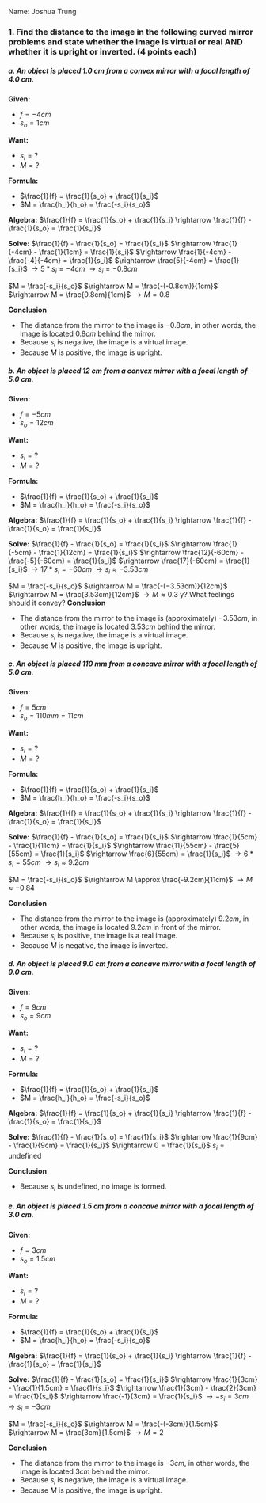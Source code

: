 Name: Joshua Trung

### 1. Find the distance to the image in the following curved mirror problems and state whether the image is virtual or real AND whether it is upright or inverted. (4 points each)

##### a. An object is placed 1.0 cm from a convex mirror with a focal length of 4.0 cm.
**Given:**
- $f = -4cm$
- $s_o = 1cm$

**Want:**
- $s_i = ?$
- $M = ?$

**Formula:**
- $\frac{1}{f} = \frac{1}{s_o} + \frac{1}{s_i}$
- $M = \frac{h_i}{h_o} = \frac{-s_i}{s_o}$

**Algebra:**
$\frac{1}{f} = \frac{1}{s_o} + \frac{1}{s_i} \rightarrow \frac{1}{f} - \frac{1}{s_o} = \frac{1}{s_i}$

**Solve:**
$\frac{1}{f} - \frac{1}{s_o} = \frac{1}{s_i}$
$\rightarrow \frac{1}{-4cm} - \frac{1}{1cm} = \frac{1}{s_i}$
$\rightarrow \frac{1}{-4cm} - \frac{-4}{-4cm} = \frac{1}{s_i}$
$\rightarrow \frac{5}{-4cm} = \frac{1}{s_i}$
$\rightarrow 5*s_i = -4cm$
$\rightarrow s_i = −0.8cm$

$M = \frac{-s_i}{s_o}$
$\rightarrow M = \frac{-(-0.8cm)}{1cm}$
$\rightarrow M = \frac{0.8cm}{1cm}$
$\rightarrow M = 0.8$

**Conclusion**
- The distance from the mirror to the image is $-0.8cm$, in other words, the image is located $0.8cm$ behind the mirror.
- Because $s_i$ is negative, the image is a virtual image.
- Because $M$ is positive, the image is upright.

##### b. An object is placed 12 cm from a convex mirror with a focal length of 5.0 cm.
**Given:**
- $f = -5cm$
- $s_o = 12cm$

**Want:**
- $s_i = ?$
- $M = ?$

**Formula:**
- $\frac{1}{f} = \frac{1}{s_o} + \frac{1}{s_i}$
- $M = \frac{h_i}{h_o} = \frac{-s_i}{s_o}$

**Algebra:**
$\frac{1}{f} = \frac{1}{s_o} + \frac{1}{s_i} \rightarrow \frac{1}{f} - \frac{1}{s_o} = \frac{1}{s_i}$

**Solve:**
$\frac{1}{f} - \frac{1}{s_o} = \frac{1}{s_i}$
$\rightarrow \frac{1}{-5cm} - \frac{1}{12cm} = \frac{1}{s_i}$
$\rightarrow \frac{12}{-60cm} - \frac{-5}{-60cm} = \frac{1}{s_i}$
$\rightarrow \frac{17}{-60cm} = \frac{1}{s_i}$
$\rightarrow 17*s_i = -60cm$
$\rightarrow s_i \approx −3.53cm$

$M = \frac{-s_i}{s_o}$
$\rightarrow M = \frac{-(−3.53cm)}{12cm}$
$\rightarrow M = \frac{3.53cm}{12cm}$
$\rightarrow M \approx 0.3$
y? What feelings should it convey?
**Conclusion**
- The distance from the mirror to the image is (approximately) $-3.53cm$, in other words, the image is located $3.53cm$ behind the mirror.
- Because $s_i$ is negative, the image is a virtual image.
- Because $M$ is positive, the image is upright.

##### c. An object is placed 110 mm from a concave mirror with a focal length of 5.0 cm.
**Given:**
- $f = 5cm$
- $s_o = 110mm = 11cm$

**Want:**
- $s_i = ?$
- $M = ?$

**Formula:**
- $\frac{1}{f} = \frac{1}{s_o} + \frac{1}{s_i}$
- $M = \frac{h_i}{h_o} = \frac{-s_i}{s_o}$

**Algebra:**
$\frac{1}{f} = \frac{1}{s_o} + \frac{1}{s_i} \rightarrow \frac{1}{f} - \frac{1}{s_o} = \frac{1}{s_i}$

**Solve:**
$\frac{1}{f} - \frac{1}{s_o} = \frac{1}{s_i}$
$\rightarrow \frac{1}{5cm} - \frac{1}{11cm} = \frac{1}{s_i}$
$\rightarrow \frac{11}{55cm} - \frac{5}{55cm} = \frac{1}{s_i}$
$\rightarrow \frac{6}{55cm} = \frac{1}{s_i}$
$\rightarrow 6*s_i = 55cm$
$\rightarrow s_i \approx 9.2cm$

$M = \frac{-s_i}{s_o}$
$\rightarrow M \approx \frac{-9.2cm}{11cm}$
$\rightarrow M \approx −0.84$

**Conclusion**
- The distance from the mirror to the image is (approximately) $9.2cm$, in other words, the image is located $9.2cm$ in front of the mirror.
- Because $s_i$ is positive, the image is a real image.
- Because $M$ is negative, the image is inverted.

##### d. An object is placed 9.0 cm from a concave mirror with a focal length of 9.0 cm.
**Given:**
- $f = 9cm$
- $s_o = 9cm$

**Want:**
- $s_i = ?$
- $M = ?$

**Formula:**
- $\frac{1}{f} = \frac{1}{s_o} + \frac{1}{s_i}$
- $M = \frac{h_i}{h_o} = \frac{-s_i}{s_o}$

**Algebra:**
$\frac{1}{f} = \frac{1}{s_o} + \frac{1}{s_i} \rightarrow \frac{1}{f} - \frac{1}{s_o} = \frac{1}{s_i}$

**Solve:**
$\frac{1}{f} - \frac{1}{s_o} = \frac{1}{s_i}$
$\rightarrow \frac{1}{9cm} - \frac{1}{9cm} = \frac{1}{s_i}$
$\rightarrow 0 = \frac{1}{s_i}$
$s_i = \text{undefined}$

**Conclusion**
- Because $s_i$ is undefined, no image is formed.

##### e. An object is placed 1.5 cm from a concave mirror with a focal length of 3.0 cm.
**Given:**
- $f = 3cm$
- $s_o = 1.5cm$

**Want:**
- $s_i = ?$
- $M = ?$

**Formula:**
- $\frac{1}{f} = \frac{1}{s_o} + \frac{1}{s_i}$
- $M = \frac{h_i}{h_o} = \frac{-s_i}{s_o}$

**Algebra:**
$\frac{1}{f} = \frac{1}{s_o} + \frac{1}{s_i} \rightarrow \frac{1}{f} - \frac{1}{s_o} = \frac{1}{s_i}$

**Solve:**
$\frac{1}{f} - \frac{1}{s_o} = \frac{1}{s_i}$
$\rightarrow \frac{1}{3cm} - \frac{1}{1.5cm} = \frac{1}{s_i}$
$\rightarrow \frac{1}{3cm} - \frac{2}{3cm} = \frac{1}{s_i}$
$\rightarrow \frac{-1}{3cm} = \frac{1}{s_i}$
$\rightarrow -s_i = 3cm$
$\rightarrow s_i = -3cm$

$M = \frac{-s_i}{s_o}$
$\rightarrow M = \frac{-(-3cm)}{1.5cm}$
$\rightarrow M = \frac{3cm}{1.5cm}$
$\rightarrow M = 2$

**Conclusion**
- The distance from the mirror to the image is $-3cm$, in other words, the image is located $3cm$ behind the mirror.
- Because $s_i$ is negative, the image is a virtual image.
- Because $M$ is positive, the image is upright.